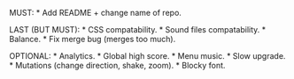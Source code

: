 MUST:
    * Add README + change name of repo.

LAST (BUT MUST):
    * CSS compatability.
    * Sound files compatability.
    * Balance.
    * Fix merge bug (merges too much).

OPTIONAL:
    * Analytics.
    * Global high score.
    * Menu music.
    * Slow upgrade.
    * Mutations (change direction, shake, zoom).
    * Blocky font.



